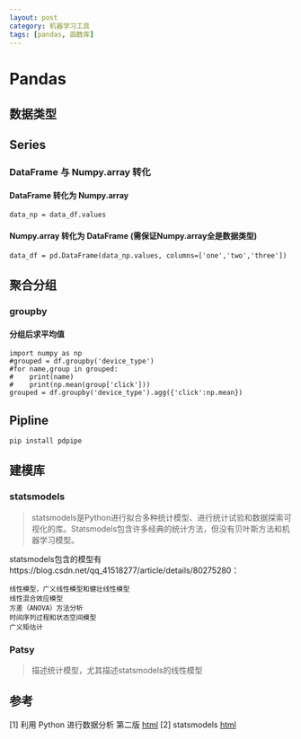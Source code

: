 ```yaml
---
layout: post
category: 机器学习工具
tags: [pandas, 函数库]
---
```


Pandas
===========

## 数据类型

## Series

### DataFrame 与 Numpy.array 转化

#### DataFrame 转化为 Numpy.array

	data_np = data_df.values

#### Numpy.array 转化为 DataFrame (需保证Numpy.array全是数据类型)

	data_df = pd.DataFrame(data_np.values, columns=['one','two','three'])


## 聚合分组

### groupby

#### 分组后求平均值 

	import numpy as np
	#grouped = df.groupby('device_type')
	#for name,group in grouped:
	#    print(name)
	#    print(np.mean(group['click']))
	grouped = df.groupby('device_type').agg({'click':np.mean})

## Pipline

	pip install pdpipe

## 建模库

### statsmodels 

> statsmodels是Python进行拟合多种统计模型、进行统计试验和数据探索可视化的库。Statsmodels包含许多经典的统计方法，但没有贝叶斯方法和机器学习模型。

statsmodels包含的模型有https://blog.csdn.net/qq_41518277/article/details/80275280：

	线性模型，广义线性模型和健壮线性模型
	线性混合效应模型
	方差（ANOVA）方法分析
	时间序列过程和状态空间模型
	广义矩估计

### Patsy

> 描述统计模型，尤其描述statsmodels的线性模型




## 参考

[1] 利用 Python 进行数据分析 第二版 [html](https://wizardforcel.gitbooks.io/pyda-2e/content/13.html)
[2] statsmodels [html](https://blog.csdn.net/qq_41518277/article/details/80275280) 

